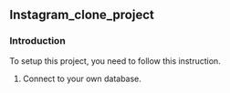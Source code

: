 ## Instagram_clone_project
### Introduction
To setup this project, you need to follow this instruction. 
1. Connect to your own database.
